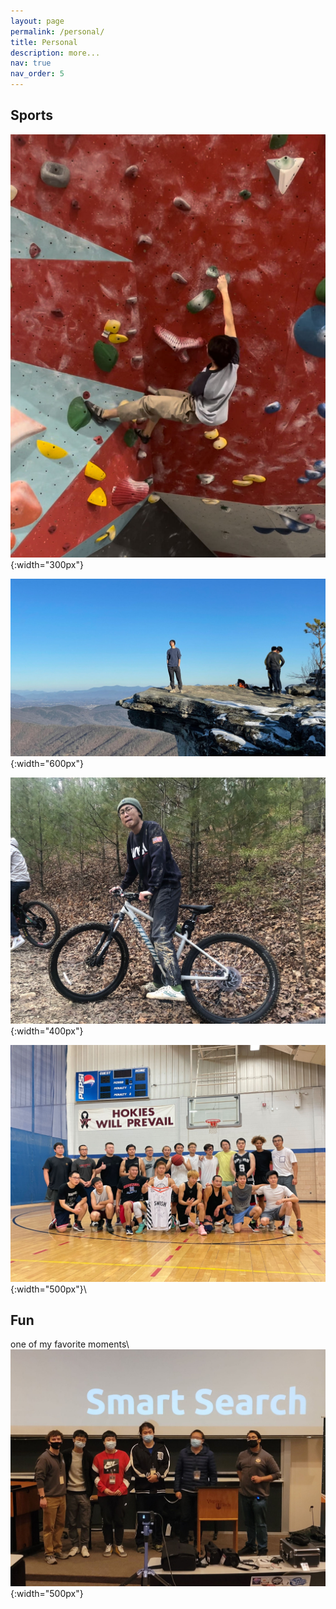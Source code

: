 ```yaml
---
layout: page
permalink: /personal/
title: Personal
description: more...
nav: true
nav_order: 5
---
```

## Sports

![climb](../assets/img/personal/climbe.jpg){:width="300px"}

![Hiking](../assets/img/personal/hike.jpg){:width="600px"}

![bike](../assets/img/personal/bike.jpg){:width="400px"}

![basket](../assets/img/personal/basket.jpg){:width="500px"}\\


## Fun

one of my favorite moments\\
![code](../assets/img/personal/code.jpg){:width="500px"}
